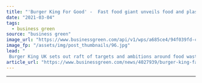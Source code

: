 ```yaml
---
title: "'Burger King For Good' -  Fast food giant unveils food and plastic waste goals"
date: "2021-03-04"
tags: 
  - business green
source: "business green"
image_url: "https://www.businessgreen.com/api/v1/wps/a685ce4/94f039fd-c594-4139-a9f3-4560e91eb65c/6/burger-king-185x114.jpg"
image_fp: "/assets/img/post_thumbnails/96.jpg"
lead: "
 Burger King UK sets out raft of targets and ambitions around food waste, plastic use, sustainable packaging, and commodities ..."
article_url: "https://www.businessgreen.com/news/4027939/burger-king-fast-food-giant-unveils-food-plastic-waste-targets"
---
```


---
